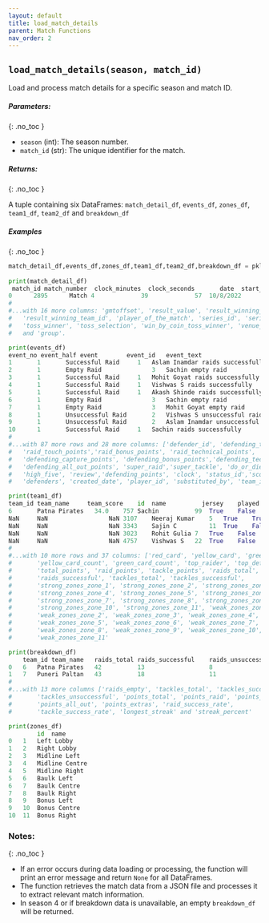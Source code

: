 ```yaml
---
layout: default
title: load_match_details
parent: Match Functions
nav_order: 2
---
```

## `load_match_details(season, match_id)`

Load and process match details for a specific season and match ID.

##### Parameters:
{: .no_toc }

- `season` (int): The season number.
- `match_id` (str): The unique identifier for the match.

##### Returns:
{: .no_toc }

A tuple containing six DataFrames: `match_detail_df`, `events_df`, `zones_df`, `team1_df`, `team2_df` and `breakdown_df`

##### Examples
{: .no_toc }

```python
match_detail_df,events_df,zones_df,team1_df,team2_df,breakdown_df = pkl.load_match_details(season=9,
                                                                                      match_id='2895')
print(match_detail_df)
 match_id match_number  clock_minutes  clock_seconds       date  start_time         matchtime_iso
0      2895      Match 4             39             57  10/8/2022      19:30  2022-10-08T14:00:00Z
#
#...with 16 more columns: 'gmtoffset', 'result_value', 'result_winning_method', 'result_winning_team',
#   'result_winning_team_id', 'player_of_the_match', 'series_id', 'series_parent_series_name', 'status', 
#   'toss_winner', 'toss_selection', 'win_by_coin_toss_winner', 'venue_id', 'venue_name', 'stage',
#   and 'group'. 

print(events_df)
event_no event_half	event	     event_id	event_text	                   raider_id	raiding_team_id
1	    1	    Successful Raid	    1	Aslam Inamdar raids successfully	4960.0	7.0
2	    1	    Empty Raid	            3	Sachin empty raid	                757.0	6.0
3	    1	    Successful Raid	    1	Mohit Goyat raids successfully	        4022.0	7.0
4	    1	    Successful Raid	    1	Vishwas S raids successfully	        4757.0	6.0
5	    1	    Successful Raid	    1	Akash Shinde raids successfully	        4959.0	7.0
6	    1	    Empty Raid	            3	Sachin empty raid	                757.0	6.0
7	    1	    Empty Raid	            3	Mohit Goyat empty raid	                4022.0	7.0
8	    1	    Unsuccessful Raid	    2	Vishwas S unsuccessful raid	        4757.0	6.0
9	    1	    Unsuccessful Raid	    2	Aslam Inamdar unsuccessful raid	        4960.0	7.0
10	    1	    Successful Raid	    1	Sachin raids successfully	         757.0	6.0
#
#...with 87 more rows and 28 more columns: ['defender_id', 'defending_team_id', 'raid_points', 
#   'raid_touch_points','raid_bonus_points', 'raid_technical_points', 'raid_all_out_points',
#   'defending_capture_points', 'defending_bonus_points','defending_technical_points',
#   'defending_all_out_points', 'super_raid','super_tackle', 'do_or_die', 'super_ten',
#   'high_five', 'review','defending_points', 'clock', 'status_id','score', 'seq_no',
#   'defenders', 'created_date', 'player_id', 'substituted_by', 'team_id' and 'substitute_time'

print(team1_df)
team_id	team_name	  team_score	id	name	      jersey	played	captain	on_court starter
6	    Patna Pirates	34.0	757	Sachin	        99	True	False	True	  True
NaN	    NaN	                NaN	3107	Neeraj Kumar    5	True	True	True   	  True
NaN	    NaN	                NaN	3343	Sajin C	        11	True	False	True	  True
NaN	    NaN	                NaN	3023	Rohit Gulia	7	True	False	True	  True
NaN	    NaN	                NaN	4757	Vishwas S	22	True	False	True	  True
#
#...with 10 more rows and 37 columns: ['red_card', 'yellow_card', 'green_card', 'red_card_count',
#       'yellow_card_count', 'green_card_count', 'top_raider', 'top_defender',
#       'total_points', 'raid_points', 'tackle_points', 'raids_total',
#       'raids_successful', 'tackles_total', 'tackles_successful',
#       'strong_zones_zone_1', 'strong_zones_zone_2', 'strong_zones_zone_3',
#       'strong_zones_zone_4', 'strong_zones_zone_5', 'strong_zones_zone_6',
#       'strong_zones_zone_7', 'strong_zones_zone_8', 'strong_zones_zone_9',
#       'strong_zones_zone_10', 'strong_zones_zone_11', 'weak_zones_zone_1',
#       'weak_zones_zone_2', 'weak_zones_zone_3', 'weak_zones_zone_4',
#       'weak_zones_zone_5', 'weak_zones_zone_6', 'weak_zones_zone_7',
#       'weak_zones_zone_8', 'weak_zones_zone_9', 'weak_zones_zone_10',
#       'weak_zones_zone_11'

print(breakdown_df)
    team_id	team_name	raids_total	raids_successful	raids_unsuccessful	
0	6	Patna Pirates	42	        13	                8	
1	7	Puneri Paltan	43	        18	                11	
#
#...with 13 more columns ['raids_empty', 'tackles_total', 'tackles_successful',
#       'tackles_unsuccessful', 'points_total', 'points_raid', 'points_tackle',
#       'points_all_out', 'points_extras', 'raid_success_rate',
#       'tackle_success_rate', 'longest_streak' and 'streak_percent'

print(zones_df)
        id	name
0	1	Left Lobby
1	2	Right Lobby
2	3	Midline Left
3	4	Midline Centre
4	5	Midline Right
5	6	Baulk Left
6	7	Baulk Centre
7	8	Baulk Right
8	9	Bonus Left
9	10	Bonus Centre
10	11	Bonus Right
```



### Notes:
{: .no_toc }

- If an error occurs during data loading or processing, the function will print an error message and return `None` for all DataFrames.
- The function retrieves the match data from a JSON file and processes it to extract relevant match information.
- In season 4 or if breakdown data is unavailable, an empty `breakdown_df` will be returned.
